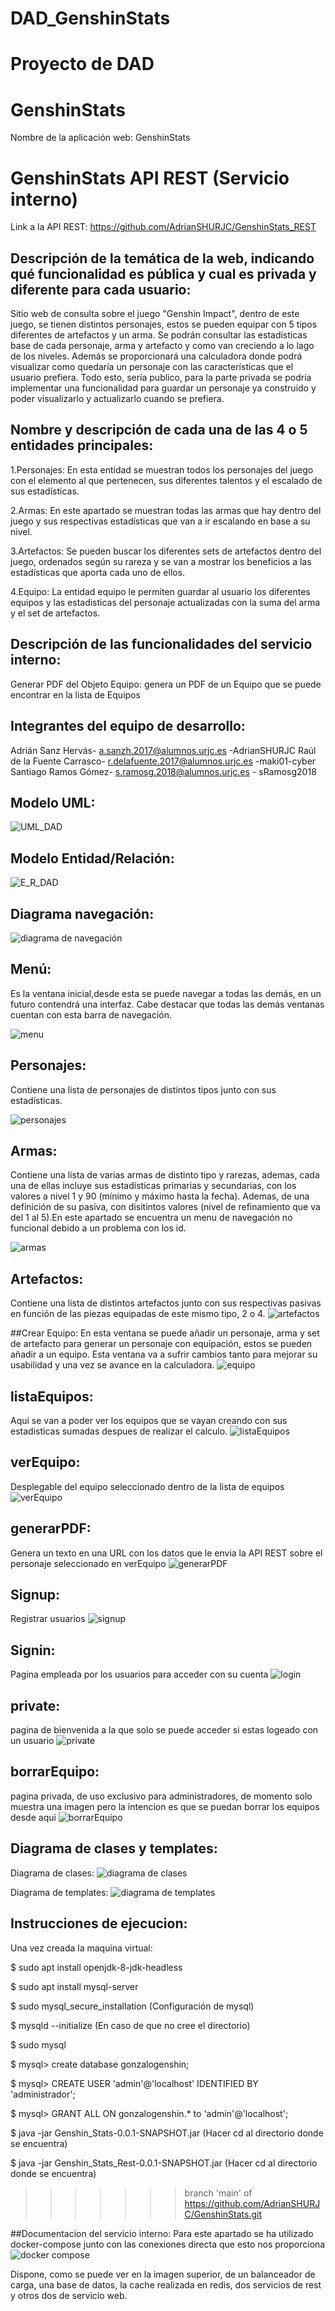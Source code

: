 
# DAD_GenshinStats
Proyecto de DAD 
=======
# GenshinStats
Nombre de la aplicación web: GenshinStats

# GenshinStats API REST (Servicio interno)
Link a la API REST: https://github.com/AdrianSHURJC/GenshinStats_REST

## Descripción de la temática de la web, indicando qué funcionalidad es pública y cual es privada y diferente para cada usuario: 
Sitio web de consulta sobre el juego "Genshin Impact", dentro de este juego, se tienen distintos personajes, estos se pueden equipar con 5 tipos diferentes de artefactos y un arma. Se podrán consultar las estadísticas base de cada personaje, arma y artefacto y como van creciendo a lo lago de los niveles. Además se proporcionará una calculadora donde podrá visualizar como quedaría un personaje con las características que el usuario prefiera. Todo esto, sería publico, para la parte privada se podría implementar una funcionalidad para guardar un personaje ya construido y poder visualizarlo y actualizarlo cuando se prefiera.

## Nombre y descripción de cada una de las 4 o 5 entidades principales:  
1.Personajes: En esta entidad se muestran todos los personajes del juego con el elemento al que pertenecen, sus diferentes talentos y el escalado de sus estadísticas.

2.Armas: En este apartado se muestran todas las armas que hay dentro del juego y sus respectivas estadísticas que van a ir escalando en base a su nivel.

3.Artefactos: Se pueden buscar los diferentes sets de artefactos dentro del juego, ordenados según su rareza y se van a mostrar los beneficios a las estadísticas que aporta cada uno de ellos.

4.Equipo: La entidad equipo le permiten guardar al usuario los diferentes equipos y las estadisticas del personaje actualizadas con la suma del arma y el set de artefactos.

## Descripción de las funcionalidades del servicio interno: 
Generar PDF del Objeto Equipo: genera un PDF de un Equipo que se puede encontrar en la lista de Equipos

## Integrantes del equipo de desarrollo:
Adrián Sanz Hervás- a.sanzh.2017@alumnos.urjc.es -AdrianSHURJC
Raúl de la Fuente Carrasco- r.delafuente.2017@alumnos.urjc.es -maki01-cyber
Santiago Ramos Gómez- s.ramosg.2018@alumnos.urjc.es  - sRamosg2018

## Modelo UML:
![UML_DAD](https://user-images.githubusercontent.com/78809457/110383519-afd12d00-805c-11eb-95a8-86fe85dd33a3.png)

## Modelo Entidad/Relación:
![E_R_DAD](https://user-images.githubusercontent.com/78809457/110383425-86180600-805c-11eb-9e41-7f5b7d4d82f0.jpg)

## Diagrama navegación:
![diagrama de navegación](https://user-images.githubusercontent.com/78809457/116481592-c5f0b200-a883-11eb-869d-75bb13a5b448.png)

## Menú:
Es la ventana inicial,desde esta se puede navegar a todas las demás, en un futuro contendrá una interfaz.
Cabe destacar que todas las demás ventanas cuentan con esta barra de navegación.

![menu](https://user-images.githubusercontent.com/78809457/116477931-9ccd2300-a87d-11eb-8f23-7424ba9009db.png)

## Personajes:
Contiene una lista de personajes de distintos tipos junto con sus estadísticas.

![personajes](https://user-images.githubusercontent.com/78809457/116478102-db62dd80-a87d-11eb-9ee9-e79d5d185428.png)
## Armas: 
Contiene una lista de varias armas de distinto tipo y rarezas, ademas, cada una de ellas incluye sus estadísticas primarias y secundarias, con los valores a nivel 1 y 90 (mínimo y máximo hasta la fecha). Ademas, de una definición de su pasiva, con disitintos valores (nivel de refinamiento que va del 1 al 5).En este apartado se encuentra un menu de navegación no funcional debido a un problema con los id. 

![armas](https://user-images.githubusercontent.com/78809457/116478055-cc7c2b00-a87d-11eb-9b94-ae7ac2c563e1.png)
## Artefactos:
Contiene una lista de distintos artefactos junto con sus respectivas pasivas en función de las piezas equipadas de este mismo tipo, 2 o 4.
![artefactos](https://user-images.githubusercontent.com/78809457/116524622-e0547b00-a8d7-11eb-813c-1cfcce82ae96.png)

##Crear Equipo:
En esta ventana se puede añadir un personaje, arma y set de artefacto para generar un personaje con equipación, estos se pueden añadir a un equipo.
Esta ventana va a sufrir cambios tanto para mejorar su usabilidad y una vez se avance en la calculadora.
![equipo](https://user-images.githubusercontent.com/78809457/116478148-ed448080-a87d-11eb-9631-dcdd499bfcac.png)

## listaEquipos:
Aqui se van a poder ver los equipos que se vayan creando con sus estadisticas sumadas despues de realizar el calculo.
![listaEquipos](https://user-images.githubusercontent.com/78809457/116478662-b458db80-a87e-11eb-85e9-6040301b7d1c.png)

## verEquipo:
Desplegable del equipo seleccionado dentro de la lista de equipos
![verEquipo](https://user-images.githubusercontent.com/78809457/116478735-dce0d580-a87e-11eb-89d7-5da5509143a8.png)

## generarPDF:
Genera un texto en una URL con los datos que le envia la API REST sobre el personaje seleccionado en verEquipo
![generarPDF](https://user-images.githubusercontent.com/78809457/116524831-201b6280-a8d8-11eb-9217-986c459daa0b.png)

## Signup:
Registrar usuarios
![signup](https://user-images.githubusercontent.com/78809457/116478474-67750500-a87e-11eb-9f5c-68a1bb42a268.png)

## Signin:
Pagina empleada por los usuarios para acceder con su cuenta
![login](https://user-images.githubusercontent.com/78809457/116523363-74254780-a8d6-11eb-94f0-b4dbca726d55.png)

## private:
pagina de bienvenida a la que solo se puede acceder si estas logeado con un usuario
![private](https://user-images.githubusercontent.com/78809457/116523454-8acb9e80-a8d6-11eb-8722-63c339d7b892.png)

## borrarEquipo:
pagina privada, de uso exclusivo para administradores, de momento solo muestra una imagen pero la intencion es que se puedan borrar los equipos desde aqui
![borrarEquipo](https://user-images.githubusercontent.com/78809457/116523505-96b76080-a8d6-11eb-865b-4856385a5e1f.png)

## Diagrama de clases y templates:
Diagrama de clases:
![diagrama de clases](https://user-images.githubusercontent.com/78809457/115617973-56fae280-a2f2-11eb-8d58-9d7808db2fe1.png)

Diagrama de templates:
![diagrama de templates](https://user-images.githubusercontent.com/78809457/115625974-20769500-a2fd-11eb-8151-9658b8530451.png)

## Instrucciones de ejecucion:
Una vez creada la maquina virtual:

$ sudo apt install openjdk-8-jdk-headless

$ sudo apt install mysql-server

$ sudo mysql_secure_installation (Configuración de mysql)

$ mysqld --initialize (En caso de que no cree el directorio)

$ sudo mysql

$ mysql> create database gonzalogenshin;

$ mysql> CREATE USER 'admin'@'localhost' IDENTIFIED BY 'administrador';

$ mysql> GRANT ALL ON gonzalogenshin.* to 'admin'@'localhost';

$ java -jar Genshin_Stats-0.0.1-SNAPSHOT.jar (Hacer cd al directorio donde se encuentra)

$ java -jar Genshin_Stats_Rest-0.0.1-SNAPSHOT.jar (Hacer cd al directorio donde se encuentra)
>>>>>>> branch 'main' of https://github.com/AdrianSHURJC/GenshinStats.git

##Documentacion del servicio interno:
Para este apartado se ha utilizado docker-compose junto con las conexiones directa que esto nos proporciona
![docker compose](https://user-images.githubusercontent.com/78809457/118528622-d4274500-b742-11eb-81b0-5cee797fedfe.png)

Dispone, como se puede ver en la imagen superior, de un balanceador de carga, una base de datos, la cache realizada en redis, dos servicios de rest y otros dos de servicio web.
